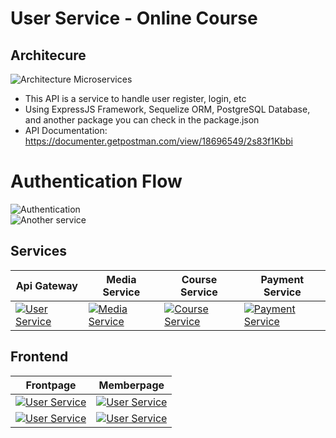 # User Service - Online Course

## Architecure

![Architecture Microservices](https://res.cloudinary.com/dniq91ewn/image/upload/v1664261583/BWA%20Microservices/Group_10_oznnju.png)

- This API is a service to handle user register, login, etc
- Using ExpressJS Framework, Sequelize ORM, PostgreSQL Database, and another package you can check in the package.json
- API Documentation: https://documenter.getpostman.com/view/18696549/2s83f1Kbbi

# Authentication Flow

<img title="Authentication" alt="Authentication" src="https://res.cloudinary.com/dniq91ewn/image/upload/v1664261582/BWA%20Microservices/Group_7_eewfbb.png">

</br>

<img title="Another service" alt="Another service" src="https://res.cloudinary.com/dniq91ewn/image/upload/v1664261582/BWA%20Microservices/Group_9_cfmcue.png">

## Services

| Api Gateway | Media Service | Course Service | Payment Service |
| --- | --- | --- | --- |
| [![User Service](https://res.cloudinary.com/dniq91ewn/image/upload/v1664273697/BWA%20Microservices/68747470733a2f2f696b2e696d6167656b69742e696f2f746174616e676465762f6f6e6c696e652d636f757273652f41737365745f385f62743434435147485f7a2e706e67_hasy54.webp)](https://github.com/itsmee3223/online-course-api-gateway) | [![Media Service](https://res.cloudinary.com/dniq91ewn/image/upload/v1664255875/BWA%20Microservices/Asset_4_YykdDSbga_dq1klz.webp)](https://github.com/itsmee3223/media-service-online-course)| [![Course Service](https://res.cloudinary.com/dniq91ewn/image/upload/v1664255894/BWA%20Microservices/Asset_2_7ZFU6kkrO_zyo2j4.webp)](https://github.com/itsmee3223/course-service-online-courese)| [![Payment Service](https://res.cloudinary.com/dniq91ewn/image/upload/v1664255912/BWA%20Microservices/Asset_1_M1tYLXCSBX_l44c4w.webp)](https://github.com/itsmee3223/payment-service-online-course)

## Frontend
| Frontpage | Memberpage |
| --- | --- |
| [![User Service](https://res.cloudinary.com/dniq91ewn/image/upload/v1664283770/BWA%20Microservices/Rlogical-Blog-Images-thumbnail_dxonbd_1_yok05a.png)](https://microservices-bwa-frontend.vercel.app/) | [![User Service](https://res.cloudinary.com/dniq91ewn/image/upload/v1664284639/BWA%20Microservices/react-logo-png-img-react-logo-png-react-js-logo-png-transparent-png-1142x1027_1_s4jcmv.png)](https://micro-react-memberpage.vercel.app/login) | 
| [![User Service](https://res.cloudinary.com/dniq91ewn/image/upload/v1664284408/BWA%20Microservices/GitHub-Mark-modified_1_fn5dks.png)](https://github.com/itsmee3223/frontend-online-course) | [![User Service](https://res.cloudinary.com/dniq91ewn/image/upload/v1664284408/BWA%20Microservices/GitHub-Mark-modified_1_fn5dks.png)](https://github.com/itsmee3223/memberpage-online-course) |
